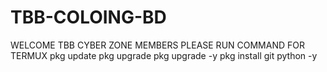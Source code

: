 # TBB-COLOING-BD
WELCOME TBB CYBER ZONE MEMBERS
PLEASE RUN COMMAND FOR TERMUX 
pkg update
pkg upgrade
 pkg upgrade -y
pkg install git python -y



